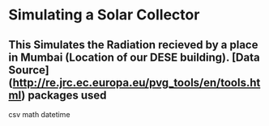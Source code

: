 Simulating a Solar Collector
============================
This Simulates the Radiation recieved by a place in Mumbai (Location of our DESE building).
[Data Source] (http://re.jrc.ec.europa.eu/pvg_tools/en/tools.html)
packages used
-------------
csv
math
datetime
